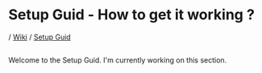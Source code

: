 # Setup Guid - How to get it working ?

/ [Wiki](README.md) / [Setup Guid](Setup.md)

##
Welcome to the Setup Guid. I'm currently working on this section.